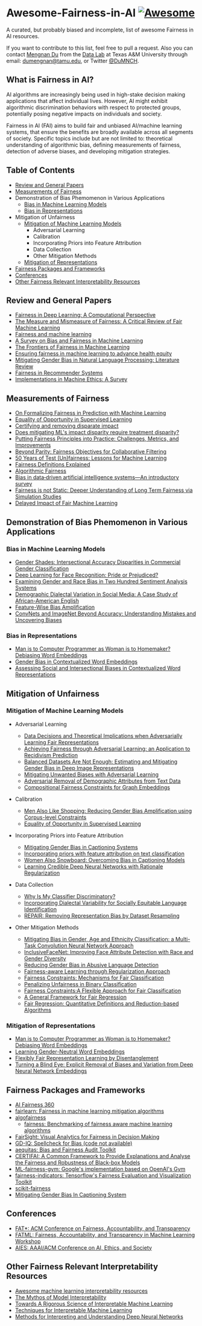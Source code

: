 # Awesome-Fairness-in-AI [![Awesome](https://cdn.rawgit.com/sindresorhus/awesome/d7305f38d29fed78fa85652e3a63e154dd8e8829/media/badge.svg)](https://github.com/sindresorhus/awesome)

A curated, but probably biased and incomplete, list of awesome Fairness in AI resources.

If you want to contribute to this list, feel free to pull a request. Also you can contact [Mengnan Du](http://people.tamu.edu/~dumengnan/) from the [Data Lab](http://faculty.cs.tamu.edu/xiahu/) at Texas A&M University through email: dumengnan@tamu.edu, or Twitter [@DuMNCH](https://twitter.com/DuMNCH).


## What is Fairness in AI?

AI algorithms are increasingly being used in high-stake decision making applications that affect individual lives. However, AI might exhibit algorithmic discrimination behaviors with respect to protected groups, potentially posing negative impacts on individuals and society.

Fairness in AI (FAI) aims to build fair and unbiased AI/machine learning systems, that ensure the benefits are broadly available across all segments of society. Specific topics include but are not limited to: theoretical understanding of algorithmic bias, defining measurements of fairness, detection of adverse biases, and developing mitigation strategies.


## Table of Contents

* [Review and General Papers](#review-and-general-papers)
* [Measurements of Fairness](#measurements-of-fairness)
* Demonstration of Bias Phemomenon in Various Applications
  * [Bias in Machine Learning Models](#bias-in-machine-learning-models)
  * [Bias in Representations](#bias-in-representations)
* Mitigation of Unfairness 
  * [Mitigation of Machine Learning Models](#mitigation-of-machine-learning-models)
    * Adversarial Learning
    * Calibration
    * Incorporating Priors into Feature Attribution
    * Data Collection
    * Other Mitigation Methods
  * [Mitigation of Representations](#mitigation-of-representations)
* [Fairness Packages and Frameworks](#fairness-packages-and-frameworks)
* [Conferences](#conferences)
* [Other Fairness Relevant Interpretability Resources](#other-fairness-relevant-interpretability-resources)
  

## Review and General Papers

* [Fairness in Deep Learning: A Computational Perspective](https://arxiv.org/pdf/1908.08843.pdf)
* [The Measure and Mismeasure of Fairness: A Critical Review of Fair Machine Learning](https://arxiv.org/pdf/1808.00023.pdf)
* [Fairness and machine learning](https://fairmlbook.org/)
* [A Survey on Bias and Fairness in Machine Learning](https://arxiv.org/pdf/1908.09635.pdf)
* [The Frontiers of Fairness in Machine Learning](https://arxiv.org/pdf/1810.08810.pdf)
* [Ensuring fairness in machine learning to advance health equity](https://annals.org/aim/fullarticle/2717119)
* [Mitigating Gender Bias in Natural Language Processing: Literature Review](https://www.aclweb.org/anthology/P19-1159.pdf)
* [Fairness in Recommender Systems](http://www.ec.tuwien.ac.at/~dimitris/research/recsys-fairness.html)
* [Implementations in Machine Ethics: A Survey](https://arxiv.org/pdf/2001.07573.pdf)



## Measurements of Fairness

* [On Formalizing Fairness in Prediction with Machine Learning](https://arxiv.org/pdf/1710.03184.pdf)
* [Equality of Opportunity in Supervised Learning](https://arxiv.org/pdf/1610.02413.pdf)
* [Certifying and removing disparate impact](https://arxiv.org/pdf/1412.3756.pdf)
* [Does mitigating ML's impact disparity require treatment disparity?](https://papers.nips.cc/paper/8035-does-mitigating-mls-impact-disparity-require-treatment-disparity.pdf)
* [Putting Fairness Principles into Practice: Challenges, Metrics, and Improvements](https://arxiv.org/pdf/1901.04562.pdf)
* [Beyond Parity: Fairness Objectives for Collaborative Filtering](https://arxiv.org/pdf/1705.08804.pdf)
* [50 Years of Test (Un)fairness: Lessons for Machine Learning](https://arxiv.org/pdf/1811.10104.pdf)
* [Fairness Definitions Explained](https://fairware.cs.umass.edu/papers/Verma.pdf)
* [Algorithmic Fairness](https://arxiv.org/abs/2001.09784)
* [Bias in data‐driven artificial intelligence systems—An introductory survey](https://onlinelibrary.wiley.com/doi/full/10.1002/widm.1356)
* [Fairness is not Static: Deeper Understanding of Long Term Fairness via Simulation Studies](https://github.com/google/ml-fairness-gym/blob/master/papers/acm_fat_2020_fairness_is_not_static.pdf)
* [Delayed Impact of Fair Machine Learning](http://proceedings.mlr.press/v80/liu18c/liu18c.pdf)

## Demonstration of Bias Phemomenon in Various Applications
### Bias in Machine Learning Models
  * [Gender Shades: Intersectional Accuracy Disparities in Commercial Gender Classification](http://proceedings.mlr.press/v81/buolamwini18a/buolamwini18a.pdf)
  * [Deep Learning for Face Recognition: Pride or Prejudiced?](https://arxiv.org/pdf/1904.01219.pdf)
  * [Examining Gender and Race Bias in Two Hundred Sentiment Analysis Systems](https://arxiv.org/pdf/1805.04508.pdf)
  * [Demographic Dialectal Variation in Social Media: A Case Study of African-American English](https://aclweb.org/anthology/D16-1120/)
  * [Feature-Wise Bias Amplification](https://arxiv.org/pdf/1812.08999.pdf)
  * [ConvNets and ImageNet Beyond Accuracy: Understanding Mistakes and Uncovering Biases](https://arxiv.org/pdf/1711.11443.pdf)



### Bias in Representations
  * [Man is to Computer Programmer as Woman is to Homemaker? Debiasing Word Embeddings](https://arxiv.org/pdf/1607.06520.pdf)
  * [Gender Bias in Contextualized Word Embeddings](https://arxiv.org/pdf/1904.03310.pdf)
  * [Assessing Social and Intersectional Biases in Contextualized Word Representations](http://papers.nips.cc/paper/9479-assessing-social-and-intersectional-biases-in-contextualized-word-representations.pdf)



## Mitigation of Unfairness

### Mitigation of Machine Learning Models
* Adversarial Learning
  * [Data Decisions and Theoretical Implications when Adversarially Learning Fair Representations](https://arxiv.org/pdf/1707.00075.pdf)
  * [Achieving Fairness through Adversarial Learning: an Application to Recidivism Prediction](https://arxiv.org/pdf/1807.00199.pdf)
  * [Balanced Datasets Are Not Enough: Estimating and Mitigating Gender Bias in Deep Image Representations](https://arxiv.org/pdf/1811.08489.pdf)
  * [Mitigating Unwanted Biases with Adversarial Learning](https://arxiv.org/pdf/1801.07593.pdf)
  * [Adversarial Removal of Demographic Attributes from Text Data](https://arxiv.org/pdf/1808.06640.pdf)
  * [Compositional Fairness Constraints for Graph Embeddings](http://proceedings.mlr.press/v97/bose19a/bose19a.pdf)

* Calibration
  * [Men Also Like Shopping: Reducing Gender Bias Amplification using Corpus-level Constraints](https://arxiv.org/pdf/1707.09457.pdf)
  * [Equality of Opportunity in Supervised Learning](https://arxiv.org/pdf/1610.02413.pdf)



* Incorporating Priors into Feature Attribution
  * [Mitigating Gender Bias in Captioning Systems](https://arxiv.org/abs/2006.08315)
  * [Incorporating priors with feature attribution on text classification](https://www.aclweb.org/anthology/P19-1631.pdf)
  * [Women Also Snowboard: Overcoming Bias in Captioning Models](http://openaccess.thecvf.com/content_ECCV_2018/papers/Lisa_Anne_Hendricks_Women_also_Snowboard_ECCV_2018_paper.pdf)
  * [Learning Credible Deep Neural Networks with Rationale Regularization](https://arxiv.org/pdf/1908.05601.pdf)


* Data Collection
  * [Why Is My Classifier Discriminatory?](https://papers.nips.cc/paper/7613-why-is-my-classifier-discriminatory.pdf)
  * [Incorporating Dialectal Variability for Socially Equitable Language Identification](https://www.aclweb.org/anthology/P17-2009/)
  * [REPAIR: Removing Representation Bias by Dataset Resampling](http://openaccess.thecvf.com/content_CVPR_2019/papers/Li_REPAIR_Removing_Representation_Bias_by_Dataset_Resampling_CVPR_2019_paper.pdf)




* Other Mitigation Methods
  * [Mitigating Bias in Gender, Age and Ethnicity Classification: a Multi-Task Convolution Neural Network Approach](https://hal.inria.fr/hal-01892103/document)
  * [InclusiveFaceNet: Improving Face Attribute Detection with Race and Gender Diversity](https://arxiv.org/pdf/1712.00193.pdf)
  * [Reducing Gender Bias in Abusive Language Detection](https://arxiv.org/pdf/1808.07231.pdf)
  * [Fairness-aware Learning through Regularization Approach](https://ieeexplore.ieee.org/stamp/stamp.jsp?tp=&arnumber=6137441&tag=1)
  * [Fairness Constraints: Mechanisms for Fair Classification](https://arxiv.org/pdf/1507.05259.pdf)
  * [Penalizing Unfairness in Binary Classification](https://arxiv.org/pdf/1707.00044.pdf)
  * [Fairness Constraints:A Flexible Approach for Fair Classification](http://www.jmlr.org/papers/volume20/18-262/18-262.pdf)
  * [A General Framework for Fair Regression](https://arxiv.org/abs/1810.05041)
  * [Fair Regression: Quantitative Definitions and Reduction-based Algorithms](http://proceedings.mlr.press/v97/agarwal19d/agarwal19d.pdf)





### Mitigation of Representations
  * [Man is to Computer Programmer as Woman is to Homemaker? Debiasing Word Embeddings](https://arxiv.org/pdf/1607.06520.pdf)
  * [Learning Gender-Neutral Word Embeddings](https://arxiv.org/pdf/1809.01496.pdf)
  * [Flexibly Fair Representation Learning by Disentanglement](https://arxiv.org/pdf/1906.02589.pdf)
  * [Turning a Blind Eye: Explicit Removal of Biases and Variation from Deep Neural Network Embeddings](https://arxiv.org/pdf/1809.02169.pdf)






## Fairness Packages and Frameworks

* [AI Fairness 360](https://github.com/IBM/AIF360)
* [fairlearn: Fairness in machine learning mitigation algorithms](https://github.com/fairlearn/fairlearn)
* [algofairness](https://github.com/algofairness)
  * [fairness: Benchmarking of fairness aware machine learning algorithms](https://github.com/algofairness/fairness-comparison)
* [FairSight: Visual Analytics for Fairness in Decision Making](https://github.com/ayong8/FairSight)
* [GD-IQ: Spellcheck for Bias (code not available)](https://seejane.org/video/gd-iq-spellcheck-for-bias/)
* [aequitas: Bias and Fairness Audit Toolkit](https://github.com/dssg/aequitas)
* [CERTIFAI: A Common Framework to Provide Explanations and Analyse the Fairness and Robustness of Black-box Models](https://www.aies-conference.com/2020/wp-content/papers/099.pdf)
* [ML-fairness-gym: Google's implementation based on OpenAI's Gym](https://github.com/google/ml-fairness-gym)
* [fairness-indicators: Tensorflow's Fairness Evaluation and Visualization Toolkit](https://github.com/tensorflow/fairness-indicators)
* [scikit-fairness](https://github.com/koaning/scikit-fairness)
* [Mitigating Gender Bias In Captioning System](https://github.com/CaptionGenderBias2020/Mitigating_Gender_Bias_In_Captioning_System_NIPS2020)


## Conferences

* [FAT\*: ACM Conference on Fairness, Accountability, and Transparency](https://fatconference.org/)
* [FATML: Fairness, Accountability, and Transparency in Machine Learning Workshop](https://www.fatml.org/)
* [AIES: AAAI/ACM Conference on AI, Ethics, and Society](http://www.aies-conference.com/2020/)


## Other Fairness Relevant Interpretability Resources

* [Awesome machine learning interpretability resources](https://github.com/jphall663/awesome-machine-learning-interpretability)
* [The Mythos of Model Interpretability](https://arxiv.org/pdf/1606.03490.pdf)
* [Towards A Rigorous Science of Interpretable Machine Learning](https://arxiv.org/pdf/1702.08608.pdf)
* [Techniques for Interpretable Machine Learning](https://arxiv.org/pdf/1808.00033.pdf)
* [Methods for Interpreting and Understanding Deep Neural Networks](https://arxiv.org/pdf/1706.07979.pdf)





